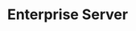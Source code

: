 ---
# metadata # 
title: Enterprise Server
description: Learn how to spin up and manage a Pachyderm Enterprise server.
date: 
# taxonomy #
tags: 
series:
seriesPart:
---